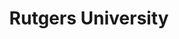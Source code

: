 ---
title: "Rutgers University"
link: https://newbrunswick.rutgers.edu/
thumbnail: https://aryashetty08.github.io/assets/img/rutgers.jpg
---